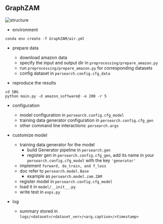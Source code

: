 ## GraphZAM



![structure](structure.png)

- environment
```shell script
conda env create -f GraphZAM/air.yml
```

- prepare data
  - download amazon data 
  - specify the input and output dir in `preprocessing/prepare_amazon.py`
  - run `preprocessing/prepare_amazon.py` for corresponding datasets
  - config dataset in `persearch.config.cfg_data` 

- reproduce the results
```shell script
cd SBG
python main.py -d amazon_software@ -e 200 -r 5
```


- configuration
    - model configuration in `persearch.config.cfg_model`
    - training data generator configuration in `persearch.config.cfg_gen`  
    - other command line interactions: `persearch.args`

- customize model
    - training data generator for the model
        - build Generator pipeline in `persearch.gen`
        - register gen in `persearch.config.cfg_gen`, add its name in your 
            `persearch.config.cfg_model` with the key `'generator'`
    - implement `forward, do_train, and f_loss`
    - doc refer to `persearch.model.Base`
        - example as `persearch.model.zam.ZAM`
    - register model in `persearch.config.cfg_model`
    - load it in `model/__init__.py`
    - write test in `exps.py`
    
- log
    - summary stored in `logs/<dataset>/<dataset_ver>/<arg.caption>/<timestamp>`
